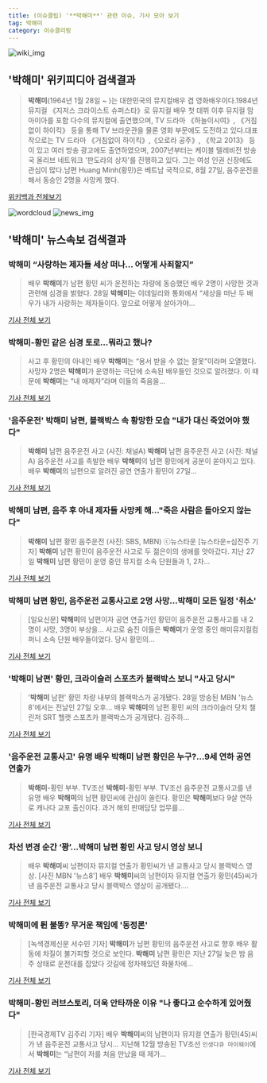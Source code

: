 ```yaml
---
title: (이슈클립) '**박해미**' 관련 이슈, 기사 모아 보기
tag: 박해미
category: 이슈클리핑
---
```

![wiki_img](https://user-images.githubusercontent.com/42597476/44503234-41136a80-a6d0-11e8-9071-6fc6418eafe4.png)
## **'**박해미**'** 위키피디아 검색결과
>**박해미**(1964년 1월 28일 ~ )는 대한민국의 뮤지컬배우 겸 영화배우이다.1984년 뮤지컬 《지저스 크라이스트 슈퍼스타》로 뮤지컬 배우 첫 데뷔 이후 뮤지컬 맘마미아를 포함 다수의 뮤지컬에 출연했으며, TV 드라마 《하늘이시여》, 《거침없이 하이킥》 등을 통해 TV 브라운관을 물론 영화 부문에도 도전하고 있다.대표작으로는 TV 드라마 《거침없이 하이킥》,《오로라 공주》, 《학교 2013》 등이 있고 여러 방송 광고에도 출연하였으며, 2007년부터는 케이블 텔레비전 방송국 올리브 네트워크 '판도라의 상자'를 진행하고 있다. 그는 여성 인권 신장에도 관심이 많다.남편 Huang Minh(황민)은 베트남 국적으로, 8월 27일, 음주운전을 해서 동승인 2명을 사망케 했다.

<a href="https://ko.wikipedia.org/wiki/박해미" target="_blank">위키백과 전체보기</a>

![wordcloud](https://s3.ap-northeast-2.amazonaws.com/lyrics101-wordcloud/2018-08-29-1535476070.png)
![news_img](https://user-images.githubusercontent.com/42597476/44507050-1206f400-a6e4-11e8-8d98-7ffbfebb353f.png)
## **'**박해미**'** 뉴스속보 검색결과
### **박해미** “사랑하는 제자들 세상 떠나... 어떻게 사죄할지”

>배우 **박해미**가 남편 황민 씨가 운전하는 차량에 동승했던 배우 2명이 사망한 것과 관련해 심경을 밝혔다. 28일 **박해미**는 이데일리와 통화에서 “세상을 떠난 두 배우가 내가 사랑하는 제자들이다. 앞으로 어떻게 살아가야...

<a href="http://www.kookje.co.kr/news2011/asp/newsbody.asp?code=0500&key=20180829.99099013241" target="_blank">기사 전체 보기</a>

### **박해미**-황민 같은 심경 토로…뭐라고 했나?

>사고 후 황민의 아내인 배우 **박해미**는 “용서 받을 수 없는 잘못”이라며 오열했다. 사망자 2명은 **박해미**가 운영하는 극단에 소속된 배우들인 것으로 알려졌다. 이 때문에 **박해미**는 “내 애제자”라며 이들의 죽음을...

<a href="http://www.dailian.co.kr/news/view/735639/?sc=naver" target="_blank">기사 전체 보기</a>

### '음주운전' **박해미** 남편, 블랙박스 속 황망한 모습 "내가 대신 죽었어야 했다"

>**박해미** 남편 음주운전 사고 (사진: 채널A) **박해미** 남편 음주운전 사고 (사진: 채널A) 음주운전 사고를 촉발한 배우 **박해미**의 남편 황민에게 공분이 쏟아지고 있다. 배우 **박해미**의 남편으로 알려진 공연 연출가 황민이 27일...

<a href="http://www.dtnews24.com/news/articleView.html?idxno=523892" target="_blank">기사 전체 보기</a>

### **박해미** 남편, 음주 후 아내 제자들 사망케 해…"죽은 사람은 돌아오지 않는다"

>**박해미** 남편 황민 음주운전 (사진: SBS, MBN) ⓒ뉴스타운 [뉴스타운=심진주 기자] **박해미** 남편 황민이 음주운전 사고로 두 젊은이의 생애를 앗아갔다. 지난 27일 **박해미** 남편 황민이 운영 중인 뮤지컬 소속 단원들과 1, 2차...

<a href="http://www.newstown.co.kr/news/articleView.html?idxno=338371" target="_blank">기사 전체 보기</a>

### **박해미** 남편 황민, 음주운전 교통사고로 2명 사망…**박해미** 모든 일정 '취소'

>[일요신문] **박해미**의 남편이자 공연 연출가인 황민이 음주운전 교통사고를 내 2명이 사망, 3명이 부상을... 사고로 숨진 이들은 **박해미**가 운영 중인 해미뮤지컬컴퍼니 소속 단원 배우들이었다.  당시 황민의...

<a href="http://ilyo.co.kr/?ac=article_view&entry_id=307960" target="_blank">기사 전체 보기</a>

### '**박해미** 남편' 황민, 크라이슬러 스포츠카 블랙박스 보니 "사고 당시"

>'**박해미** 남편' 황민 차량 내부의 블랙박스가 공개됐다. 28일 방송된 MBN '뉴스8'에서는 전날인 27일 오후... 배우 **박해미**의 남편 황민 씨의 크라이슬러 닷치 챌린저 SRT 헬캣 스포츠카 블랙박스가 공개됐다. 김주하...

<a href="http://sports.hankooki.com/lpage/entv/201808/sp20180829004136136660.htm" target="_blank">기사 전체 보기</a>

### '음주운전 교통사고' 유명 배우 **박해미** 남편 황민은 누구?…9세 연하 공연 연출가

>**박해미**-황민 부부. TV조선 **박해미**-황민 부부. TV조선 음주운전 교통사고를 낸 유명 배우 **박해미**의 남편 황민씨에 관심이 쏠린다. 황민은 **박해미**보다 9살 연하로 캐나다 교포 출신이다. 과거 해외 판매담당 업무를...

<a href="http://www.joongboo.com/news/articleView.html?idxno=1282015" target="_blank">기사 전체 보기</a>

### 차선 변경 순간 ‘꽝’…**박해미** 남편 황민 사고 당시 영상 보니

>배우 **박해미**씨 남편이자 뮤지컬 연출가 황민씨가 낸 교통사고 당시 블랙박스 영상. [사진 MBN '뉴스8'] 배우 **박해미**씨의 남편이자 뮤지컬 연출가 황민(45)씨가 낸 음주운전 교통사고 당시 블랙박스 영상이 공개됐다....

<a href="http://news.joins.com/article/olink/22514454" target="_blank">기사 전체 보기</a>

### **박해미**에 튄 불똥? 무거운 책임에 '동정론'

>[녹색경제신문 서수민 기자] **박해미**가 남편 황민의 음주운전 사고로 향후 배우 활동에 차질이 불가피할 것으로 보인다. **박해미** 남편 황민은 지난 27일 늦은 밤 음주 상태로 운전대를 잡았다 갓길에 정차해있던 화물차에...

<a href="http://www.greened.kr/news/articleView.html?idxno=73316" target="_blank">기사 전체 보기</a>

### **박해미**-황민 러브스토리, 더욱 안타까운 이유 "나 좋다고 순수하게 있어줬다"

>[한국경제TV 김주리 기자] 배우 **박해미**씨의 남편이자 뮤지컬 연출가 황민(45)씨가 낸 음주운전 교통사고 당시... 지난해 12월 방송된 TV조선 `인생다큐 마이웨이`에서 **박해미**는 “남편이 저를 처음 만났을 때 제가...

<a href="http://news.wowtv.co.kr/NewsCenter/News/Read?articleId=A201808290010&t=NN" target="_blank">기사 전체 보기</a>


